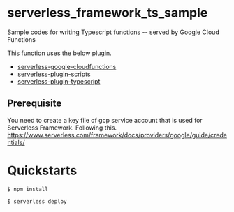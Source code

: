 # serverless_framework_ts_sample
Sample codes for writing Typescript functions -- served by Google Cloud Functions

This function uses the below plugin.
- [serverless-google-cloudfunctions](https://www.serverless.com/framework/docs/providers/google/guide/quick-start/)
- [serverless-plugin-scripts](https://www.serverless.com/plugins/serverless-plugin-scripts)
- [serverless-plugin-typescript](https://www.serverless.com/plugins/serverless-plugin-typescript)

## Prerequisite
You need to create a key file of gcp service account that is used for Serverless Framework.
Following this.
https://www.serverless.com/framework/docs/providers/google/guide/credentials/

# Quickstarts
```
$ npm install

$ serverless deploy
```